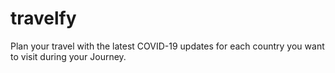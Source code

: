 # travelfy

Plan your travel with the latest COVID-19 updates for each country you want to visit during your Journey.

